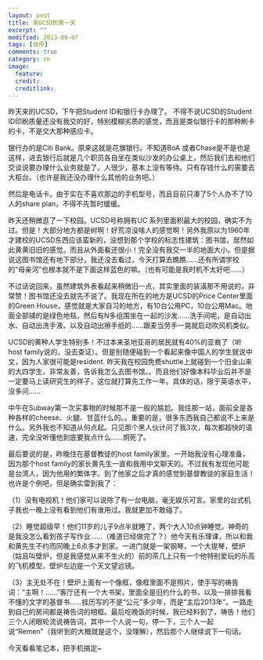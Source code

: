 ```yaml
---
layout: post
title: 来UCSD的第一天
excerpt: ""
modified: 2013-09-07
tags: [自传]
comments: true
category: cn
image:
  feature: 
  credit: 
  creditlink: 
---
```

昨天来的UCSD，下午把Student ID和银行卡办理了。
不得不说UCSD的Student ID印刷质量还没有我交的好，特别模糊劣质的感觉，而且是类似银行卡的那种刷卡的卡，不是交大那种感应卡。

银行办的是Citi Bank。原来这就是花旗银行。不知道BoA 或者Chase是不是也是这样，进去银行后就是几个职员各自坐在类似沙发的办公桌上，然后我们去和他们交谈说要办理什么业务就是了。人很少，基本上没有等待。只有存钱什么的需要去大柜台。（也许是我还没办理什么其他的业务吧。）

然后是电话卡。由于实在不喜欢那边的手机型号，而且目前只凑了5个人办不了10人的share plan，不得不先暂时缓缓。

昨天还稍微逛了一下校园。UCSD号称拥有UC 系列里面积最大的校园，确实不为过。但是！大部分地方都是树啊！好荒凉没啥人的感觉啊！另外我原以为1960年才建校的UCSD东西应该蛮新的，没想到那个学校的标志性建筑：图书馆，居然如此黄黄旧旧的感觉。而且从外面看还很小！完全没有我交一半的地面大小。但是据说这图书馆还有地下部分，我还没去看过，今天打算去瞧瞧……还有所谓学校的“母亲河”也根本就不是下面这样蓝色的嘛。（也有可能是我时机不太好吧……）

不过话说回来，虽然建筑外表看起来稍微旧一点，其实里面的装潢那不用说的，非常赞！图书馆还没去就先不说了。我现在所在的地方是UCSD的Price Center里面的Green House，感觉就是大家自习的地方，有10台公用PC，10台公用Mac。地面全部铺的是绿色地毯，然后有N多组围坐在一起的沙发……洗手间呢，是自动出水、自动出洗手液、以及自动出擦手纸的……跟麦当劳手一晃就启动吹风机类似。

UCSD的黄种人学生特别多！不过本来圣地亚哥的居民就有40%的亚裔了（听host family说的，没去查证）。但是别随便碰到一个看起来像中国人的学生就说中文，因为人家很可能是resident. 昨天我在校园免费shuttle上就碰到一个旧金山来的大四学生，非常友善，告诉我怎么去图书馆。。而且他们好像本科毕业后并不是一定要马上读研究生的样子，这位就打算先工作一年。具体的话，限于英语水平，没多问……

中午在Subway第一次买事物的时候那不是一般的尴尬。我往那一站，面前全是各种各样的cheese、火腿、甘蓝什么的。。重要的是，很多东西我自己都说不上来是什么。另外我也不知道从何点起。只见那个黑人伙计问了我3次，每次都超快的语速，完全没听懂他到底要我点什么……炯死了。

最后要说的是，昨晚住在基督教徒的host family家里。一开始我没有心理准备，因为那个host family的家长黄先生一直和我用中文聊天的。不过我有发现他可能是台湾人，因为他用的繁体字。到了他家之后才真的感觉到基督教徒的家庭生活！也许是个例吧，但是确实雷到我了：

（1）没有电视机！他们家可以说除了有一台电脑，毫无娱乐可言。家里的台式机子我也一晚上没有看到他们有谁用过。我就更加不敢碰了。

（2）睡觉超级早！他们11岁的儿子9点半就睡了，两个大人10点钟睡觉。神奇的是我没怎么看到孩子写作业……（难道已经做完了？）他今天有乐理课，所以和我和黄先生不约而同晚上6点多才到家。一进门就是一架钢琴，一个大提琴，壁炉（姑且叫壁炉，但是我感觉从来不生火的）前的茶几上只有一个他特别爱玩的乐高的飞机模型，壁炉左边是一个天文望远镜。

（3）主无处不在！壁炉上面有一个像框，像框里面不是照片，使手写的祷告词：“主啊！……”客厅还有一个大书架，里面全是旧约什么的书，以及一排排我看不懂的文字的基督书……挂历写的不是“公元”多少年，而是“主后2013年”。一路走到自己的房间都是祷告词的相框。最后吃晚饭的时候，我已经料到了，祷告！他们三个人闭眼轮流说祷告词，其中一个人说一句，停一下，三个人一起说“Remen”（我听到的大概就是这个，没理解），然后那个人继续说下一句话。

今天看看笔记本，把手机搞定~